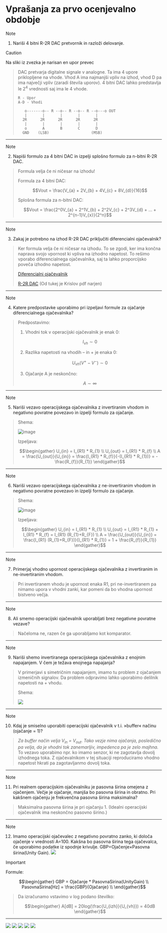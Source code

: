 # Vprašanja za prvo ocenjevalno obdobje

> [!NOTE]
> 1. Nariši 4 bitni R-2R DAC pretvornik in razloži delovanje.

> [!CAUTION]
> Na sliki iz zvezka je narisan en upor prevec

> DAC pretvarja digitalne signale v analogne.
> Ta ima 4 upore priklopljene na vhode. Vhod A ima najmanjši vpliv na izhod,
> vhod D pa ima največji vpliv (zaradi števila uporov).
> 4 bitni DAC lahko predstavlja le 2<sup>4</sup> vrednosti saj ima le 4 vhode.
> 
>```
> R - Upor
> A-D - Vhodi
>
>    o-------o-- R --o-- R --o-- R --o---o OUT
>    |       |       |       |       |
>   2R      2R      2R      2R      2R
>    |       |       |       |       |
>    o       A       B       C       D
>   GND    (LSB)                   (MSB)
>```

---

> [!NOTE]
> 2. Napiši formulo za 4 bitni DAC in izpelji splošno formulo za n-bitni R-2R DAC.

> Formula velja če ni ničesar na izhodu!
>
> Formula za 4 bitni DAC: 
>```math
> Vout = \frac{V_{a} + 2V_{b} + 4V_{c} + 8V_{d}}{16}
>```
>
> Splošna formula za n-bitni DAC:
>```math
> Vout = \frac{2^0V_{a} + 2^1V_{b} + 2^2V_{c} + 2^3V_{d} + ... + 2^{n-1}V_{x}}{2^n}
>```

---

> [!NOTE]
> 3. Zakaj je potrebno na izhod R-2R DAC priključiti diferencialni ojačevalnik?

> Ker formula velja če ni ničesar na izhodu. To se zgodi, ker ima končna naprava
> svojo vpornost ki vpliva na izhodno napetost. To rešimo vporabo diferencialnega ojačevalnika,
> saj ta lahko proporcijsko poveča izhodno napetost.
>
> [Diferencialni ojačevalnik](https://www.electronics-tutorials.ws/opamp/opamp_5.html)
> 
> [R-2R DAC](https://www.electronics-tutorials.ws/combination/r-2r-dac.html) (Od tukej je Krislov pdf narjen)

---

> [!NOTE]
> 4. Katere predpostavke uporabimo pri izpeljavi formule za ojačanje diferencialnega
> ojačevalnika?

> Predpostavimo:
> 1. Vhodni tok v operacijski ojačevalnik je enak 0:
> ```math
> I_{vh} \sim 0
> ```
> 2. Razlika napetosti na vhodih – in + je enaka 0:
> ```math
> U_{vh}(V^{+}-V^{-}) \sim 0
> ```
> 3. Ojačanje A je neskončno:
> ```math
> A \sim \infty
> ```

---

> [!NOTE]
> 5. Nariši vezavo operacijskega ojačevalnika z invertiranim vhodom in
> negativno povratne povezavo in izpelji formulo za ojačanje.

> Shema:
> 
> ![image](https://github.com/user-attachments/assets/9da7cfb9-ddb0-418c-8dca-adbd2ddea4ab)
>
> Izpeljava:
> ```math
> \begin{gather}
> U_{in} = I_{R1} * R_{1} \\
> U_{out} = I_{R1} * R_{f} \\
> A = \frac{U_{out}}{U_{in}} = \frac{I_{R1} * R_{f}}{-(I_{R1} * R_{1})} = -\frac{R_{f}}{R_{1}}
> \end{gather}
> ```

---

> [!NOTE]
> 6. Nariši vezavo operacijskega ojačevalnika z ne-invertiranim vhodom in
> negativno povratne povezavo in izpelji formulo za ojačanje.

> Shema:
>
> ![image](https://github.com/user-attachments/assets/a409ad70-fbf5-4c9c-b4c7-e55d652c0884)
>
> Izpeljava:
> ```math
> \begin{gather}
> U_{in} = I_{R1} * R_{1} \\
> U_{out} = I_{R1} * R_{1} + I_{R1} * R_{f} = I_{R1} (R_{1}+R_{F}) \\
> A = \frac{U_{out}}{U_{in}} = \frac{I_{R1} (R_{1}+R_{F})}{I_{R1} * R_{1}} = 1 + \frac{R_{f}}{R_{1}}
> \end{gather}
> ```

---

> [!NOTE]
> 7. Primerjaj vhodno upornost operacijskega ojačevalnika z invertiranim in
> ne-invertiranim vhodom.

> Pri invertiranem vhodu je upornost enaka R1, pri ne-invertiranem pa nimamo upora v vhodni zanki, kar
> pomeni da bo vhodna upornost bistveno večja.

---

> [!NOTE]
> 8. Ali smemo operacijski ojačevalnik uporabljati brez negativne povratne vezave?

> Načeloma ne, razen če ga uporabljamo kot komparator.

---

> [!NOTE]
> 9. Nariši shemo invertiranega operacijskega ojačevalnika z enojnim napajanjem.
> V čem je težava enojnega napajanja?

> V primerjavi s simetričnim napajanjem, imamo tu problem z ojačanjem izmeničnih signalov.
> Da problem odpravimo lahko uporabimo delilnik napetosti na + vhodu.
> 
> Shema:
> 
> ![](https://github.com/user-attachments/assets/07888de4-5984-4873-9b4b-638c79dcd6d3)

---

> [!NOTE]
> 10. Kdaj je smiselno uporabiti operacijski ojačevalnik v t.i. »buffer« načinu (ojačanje = 1)?

> *Za buffer način velja V<sub>in</sub> =  V<sub>out</sub>. Tako vezje nima ojačanja, posledično pa velja,
> da je vhodni tok zanemarljiv, impedenca pa je zelo majhna.* To vezavo uporabimo npr. ko imamo senzor,
> ki ne zagotavlja dovolj izhodnega toka. Z ojačevalnikom v tej situaciji reproduciramo vhodno napetost
> hkrati pa zagotavljanmo dovolj toka.

---

> [!NOTE]
> 11. Pri realnem operacijskim ojačevalniku je pasovna širina omejena z ojačenjem. Večje je
> ojačanje, manjša bo pasovna širina in obratno. Pri kakšnem ojačenju je frekvenčna pasovna
> širina maksimalna?

> Maksimalna pasovna širina je pri ojačanju 1. (Idealni operacijski ojačevalnik ima neskončno pasovno širino.)

---


> [!NOTE]
> 12. Imamo operacijski ojačevalec z negativno povratno zanko, ki določa ojačenje v vrednosti
> A=100. Kakšna bo pasovna širina tega ojačevalca, če uporabimo podatke iz spodnje krivulje.
> GBP=Ojačenje×Pasovna širina(Unity Gain).
> ![](https://github.com/user-attachments/assets/5edd78f9-e78d-4ed8-85ac-9bf0bd16ed65)

> [!IMPORTANT]
> Formule:
> 
> ```math
> \begin{gather}
> GBP = Ojačanje * PasovnaSirina(UnityGain) \\
> PasovnaSirina[Hz] = \frac{GBP}{Ojačanje} \\
> \end{gather}
> ```

> Da izračunamo vstavimo v log podano številko:
> ```math
> \begin{gather}
> A[dB] = 20log(\frac{U_{izh}}{U_{vh}}) = 40dB
> \end{gather}
> ```

---

![](https://cdn.discordapp.com/attachments/1221482994066264157/1357778077714747563/PXL_20250404_175931654.jpg?ex=67f170e0&is=67f01f60&hm=c77e157499468c9d0186c4fc86596c6521f7b8adab058fa5d9ab9fb8d8e8376a&)
![](https://cdn.discordapp.com/attachments/1221482994066264157/1357778076846522478/PXL_20250404_175937662.MP.jpg?ex=67f170df&is=67f01f5f&hm=d56fcdee8c5e84e9a65e1753a773050f23db1677efa35382e25e3cc4e2f7b1c6&)
![](https://cdn.discordapp.com/attachments/1221482994066264157/1357778075953139813/PXL_20250404_175942361.jpg?ex=67f170df&is=67f01f5f&hm=bbd33d763717722d98b954145d5702a56465f6dd2e11ea1c8e9da1e869471812&)
![](https://cdn.discordapp.com/attachments/1221482994066264157/1357778074950832138/PXL_20250404_175947784.MP.jpg?ex=67f170df&is=67f01f5f&hm=ed2c70e7a55bdeaf4e316f0227b1093537eee8f0247282864c2ba52261a127ce&)
![](https://cdn.discordapp.com/attachments/1221482994066264157/1357778073952452628/PXL_20250404_175952695.jpg?ex=67f170df&is=67f01f5f&hm=0fb8fe076057a328152ae9b97e11e4c8ec1c11a371646176720c14b0f11f7d38&)
